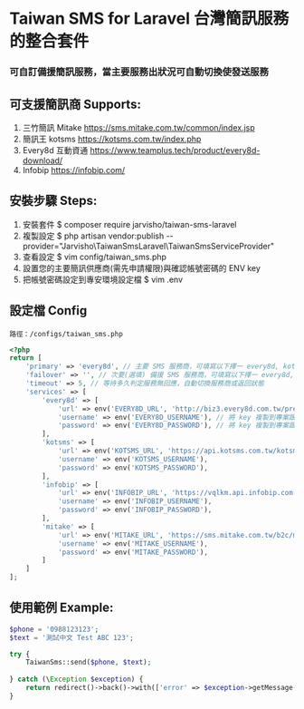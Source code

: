 # Taiwan SMS for Laravel 台灣簡訊服務的整合套件
### 可自訂備援簡訊服務，當主要服務出狀況可自動切換使發送服務
## 可支援簡訊商 Supports:
1. 三竹簡訊 Mitake https://sms.mitake.com.tw/common/index.jsp
2. 簡訊王 kotsms https://kotsms.com.tw/index.php
3. Every8d 互動資通 https://www.teamplus.tech/product/every8d-download/
4. Infobip https://infobip.com/ 

## 安裝步驟 Steps:
1. 安裝套件 $ composer require jarvisho/taiwan-sms-laravel
2. 複製設定 $ php artisan vendor:publish --provider="Jarvisho\TaiwanSmsLaravel\TaiwanSmsServiceProvider"
3. 查看設定 $ vim config/taiwan_sms.php
4. 設置您的主要簡訊供應商(需先申請權限)與確認帳號密碼的 ENV key 
5. 把帳號密碼設定到專安環境設定檔 $ vim .env

## 設定檔 Config
`路徑：/configs/taiwan_sms.php`
```php
<?php
return [
    'primary' => 'every8d', // 主要 SMS 服務商，可填寫以下擇一 every8d, kotsms, mitake, infobip
    'failover' => '', // 次要(選填) 備援 SMS 服務商，可填寫以下擇一 every8d, kotsms, mitake, infobip
    'timeout' => 5, // 等待多久判定服務無回應，自動切換服務商或返回狀態
    'services' => [
        'every8d' => [
            'url' => env('EVERY8D_URL', 'http://biz3.every8d.com.tw/prepaid/API21/HTTP/sendSMS.ashx?UID=%s&PWD=%s&SB=%s&MSG=%s&DEST=%s'),
            'username' => env('EVERY8D_USERNAME'), // 將 key 複製到專案跟目錄的 .env 裡面，並加上您的帳號，例如：EVERY8D_USERNAME=example2022
            'password' => env('EVERY8D_PASSWORD'), // 將 key 複製到專案跟目錄的 .env 裡面，並加上您的密碼，例如：EVERY8D_USERNAME=password2022
        ],
        'kotsms' => [
            'url' => env('KOTSMS_URL', 'https://api.kotsms.com.tw/kotsmsapi-1.php?username=%s&password=%s&dstaddr=%s&smbody=%s&response='),
            'username' => env('KOTSMS_USERNAME'),
            'password' => env('KOTSMS_PASSWORD'),
        ],
        'infobip' => [
            'url' => env('INFOBIP_URL', 'https://vqlkm.api.infobip.com'),
            'username' => env('INFOBIP_USERNAME'),
            'password' => env('INFOBIP_PASSWORD'),
        ],
        'mitake' => [
            'url' => env('MITAKE_URL', 'https://sms.mitake.com.tw/b2c/mtk/SmSend?CharsetURL=UTF-8'),
            'username' => env('MITAKE_USERNAME'),
            'password' => env('MITAKE_PASSWORD'),
        ]
    ]
];
```

## 使用範例 Example:
```php
$phone = '0988123123';
$text = '測試中文 Test ABC 123';

try {
    TaiwanSms::send($phone, $text);
    
} catch (\Exception $exception) {
    return redirect()->back()->with(['error' => $exception->getMessage()]);
}
```